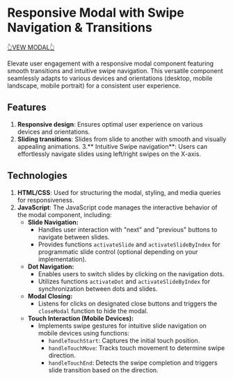 # Responsive Modal with Swipe Navigation & Transitions

[👆VEW MODAL👆](https://hswinata.github.io/responsive_modal/) 

Elevate user engagement with a responsive modal component featuring smooth transitions and intuitive swipe navigation. This versatile component seamlessly adapts to various devices and orientations (desktop, mobile landscape, mobile portrait) for a consistent user experience.

## Features
1. **Responsive design**: Ensures optimal user experience on various devices and orientations.
2. **Sliding transitions**: Slides from slide to another with smooth and visually appealing animations.
3.** Intuitive Swipe navigation**: Users can effortlessly navigate slides using left/right swipes on the X-axis.

## Technologies
1. **HTML/CSS**: Used for structuring the modal, styling, and media queries for responsiveness.
2. **JavaScript**:
   The JavaScript code manages the interactive behavior of the modal component, including:
    * **Slide Navigation:**
        * Handles user interaction with "next" and "previous" buttons to navigate between slides.
        * Provides functions `activateSlide` and `activateSlideByIndex` for programmatic slide control (optional depending on your implementation).
    * **Dot Navigation:**
        * Enables users to switch slides by clicking on the navigation dots.
        * Utilizes functions `activateDot` and `activateSlideByIndex` for synchronization between dots and slides.
    * **Modal Closing:**
        * Listens for clicks on designated close buttons and triggers the `closeModal` function to hide the modal.
    * **Touch Interaction (Mobile Devices):**
        * Implements swipe gestures for intuitive slide navigation on mobile devices using functions:
            - `handleTouchStart`: Captures the initial touch position.
            - `handleTouchMove`: Tracks touch movement to determine swipe direction.
            - `handleTouchEnd`: Detects the swipe completion and triggers slide transition based on the direction.
